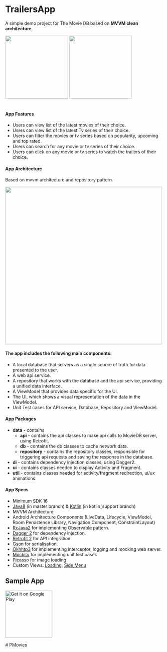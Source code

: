 # TrailersApp
A simple demo project for The Movie DB based on <b>MVVM clean architecture</b>.

<img src="https://github.com/anitaa1990/TrailersApp/blob/master/media/2.gif" width="200" style="max-width:100%;">   <img src="https://github.com/anitaa1990/TrailersApp/blob/master/media/3.gif" width="200" style="max-width:100%;"></br></br>

#### App Features
* Users can view list of the latest movies of their choice.
* Users can view list of the latest Tv series of their choice.
* Users can filter the movies or tv series based on popularity, upcoming and top rated.
* Users can search for any movie or tv series of their choice.
* Users can click on any movie or tv series to watch the trailers of their choice.


#### App Architecture 
Based on mvvm architecture and repository pattern.

<img src="https://github.com/anitaa1990/TrailersApp/blob/master/media/1.png" width="500" style="max-width:500%;">
 
 #### The app includes the following main components:

* A local database that servers as a single source of truth for data presented to the user. 
* A web api service.
* A repository that works with the database and the api service, providing a unified data interface.
* A ViewModel that provides data specific for the UI.
* The UI, which shows a visual representation of the data in the ViewModel.
* Unit Test cases for API service, Database, Repository and ViewModel.


#### App Packages
* <b>data</b> - contains 
    * <b>api</b> - contains the api classes to make api calls to MovieDB server, using Retrofit. 
    * <b>db</b> - contains the db classes to cache network data.
    * <b>repository</b> - contains the repository classes, responsible for triggering api requests and saving the response in the database.
* <b>di</b> - contains dependency injection classes, using Dagger2.   
* <b>ui</b> - contains classes needed to display Activity and Fragment.
* <b>util</b> - contains classes needed for activity/fragment redirection, ui/ux animations.


#### App Specs
* Minimum SDK 16
* [Java8](https://java.com/en/download/faq/java8.xml) (in master branch) & [Kotlin](https://kotlinlang.org/) (in kotlin_support branch)
* MVVM Architecture
* Android Architecture Components (LiveData, Lifecycle, ViewModel, Room Persistence Library, Navigation Component, ConstraintLayout)
* [RxJava2](https://github.com/ReactiveX/RxJava) for implementing Observable pattern.
* [Dagger 2](https://google.github.io/dagger/) for dependency injection.
* [Retrofit 2](https://square.github.io/retrofit/) for API integration.
* [Gson](https://github.com/google/gson) for serialisation.
* [Okhhtp3](https://github.com/square/okhttp) for implementing interceptor, logging and mocking web server.
* [Mockito](https://site.mockito.org/) for implementing unit test cases
* [Picasso](http://square.github.io/picasso/) for image loading.
* Custom Views: [Loading](https://github.com/yankai-victor/Loading), [Side Menu](https://github.com/Yalantis/Side-Menu.Android)


<h2>Sample App</h2>
<p><a href="https://play.google.com/store/apps/details?id=com.an.trailers"><img width="150" alt="Get it on Google Play" src="https://camo.githubusercontent.com/ccb26dee92ba45c411e669aae47dcc0706471af7/68747470733a2f2f706c61792e676f6f676c652e636f6d2f696e746c2f656e5f67622f6261646765732f696d616765732f67656e657269632f656e5f62616467655f7765625f67656e657269632e706e67" data-canonical-src="https://play.google.com/intl/en_gb/badges/images/generic/en_badge_web_generic.png" style="max-width:100%;"></a></p>
# PMovies
